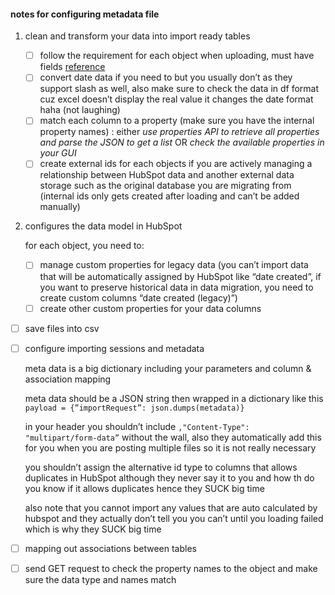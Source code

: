 
#### notes for configuring metadata file

1. clean and transform your data into import ready tables
    - [ ]  follow the requirement for each object when uploading, must have fields [reference](https://knowledge.hubspot.com/import-and-export/set-up-your-import-file#required-properties)
    - [ ]  convert date data if you need to but you usually don’t as they support slash as well, also make sure to check the data in df format cuz excel doesn’t display the real value it changes the date format haha (not laughing)
    - [ ]  match each column to a property (make sure you have the internal property names) : either *use properties API to retrieve all properties and parse the JSON to get a list* OR *check the available properties in your GUI*
    - [ ]  create external ids for each objects if you are actively managing a relationship between HubSpot data and another external data storage such as the original database you are migrating from (internal ids only gets created after loading and can’t be added manually)
2. configures the data model in HubSpot
    
    for each object, you need to:
    
    - [ ]  manage custom properties for legacy data (you can’t import data that will be automatically assigned by HubSpot like “date created”, if you want to preserve historical data in data migration, you need to create custom columns “date created (legacy)”)
    - [ ]  create other custom properties for your data columns
- [ ]  save files into csv
- [ ]  configure importing sessions and metadata
    
    meta data is a big dictionary including your parameters and column & association mapping
    
    meta data should be a JSON string then wrapped in a dictionary like this `payload = {”importRequest”: json.dumps(metadata)}`
    
    in your header you shouldn’t include  `,"Content-Type": "multipart/form-data”` without the wall, also they automatically add this for you when you are posting multiple files so it is not really necessary 
    
    you shouldn’t assign the alternative id type to columns that allows duplicates in HubSpot although they never say it to you and how th do you know if it allows duplicates hence they SUCK big time
    
    also note that you cannot import any values that are auto calculated by hubspot and they actually don’t tell you you can’t until you loading failed which is why they SUCK big time
    
- [ ]  mapping out associations between tables
- [ ]  send GET request to check the property names to the object and make sure the data type and names match
